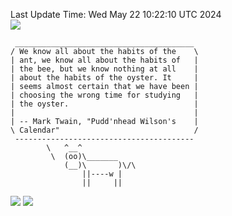 Last Update Time: 
Wed May 22 10:22:10 UTC 2024
<br>![](https://img.shields.io/badge/%E5%A4%A7%E5%AE%B6-%E5%AE%89%E5%AE%89-green)<br>
```
 ________________________________________
/ We know all about the habits of the    \
| ant, we know all about the habits of   |
| the bee, but we know nothing at all    |
| about the habits of the oyster. It     |
| seems almost certain that we have been |
| choosing the wrong time for studying   |
| the oyster.                            |
|                                        |
| -- Mark Twain, "Pudd'nhead Wilson's    |
\ Calendar"                              /
 ----------------------------------------
        \   ^__^
         \  (oo)\_______
            (__)\       )\/\
                ||----w |
                ||     ||
```
![](https://github-readme-stats.vercel.app/api?username=chenlitw)
![](https://github-readme-stats.vercel.app/api/top-langs/?username=chenlitw)
